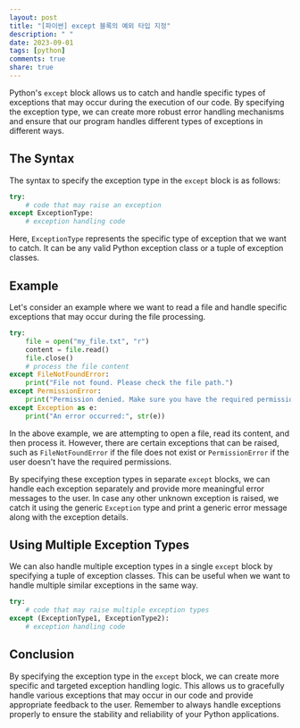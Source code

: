 ```yaml
---
layout: post
title: "[파이썬] except 블록의 예외 타입 지정"
description: " "
date: 2023-09-01
tags: [python]
comments: true
share: true
---
```


Python's `except` block allows us to catch and handle specific types of exceptions that may occur during the execution of our code. By specifying the exception type, we can create more robust error handling mechanisms and ensure that our program handles different types of exceptions in different ways.

## The Syntax

The syntax to specify the exception type in the `except` block is as follows:

```python
try:
    # code that may raise an exception
except ExceptionType:
    # exception handling code
```

Here, `ExceptionType` represents the specific type of exception that we want to catch. It can be any valid Python exception class or a tuple of exception classes.

## Example

Let's consider an example where we want to read a file and handle specific exceptions that may occur during the file processing.

```python
try:
    file = open("my_file.txt", "r")
    content = file.read()
    file.close()
    # process the file content
except FileNotFoundError:
    print("File not found. Please check the file path.")
except PermissionError:
    print("Permission denied. Make sure you have the required permissions.")
except Exception as e:
    print("An error occurred:", str(e))
```

In the above example, we are attempting to open a file, read its content, and then process it. However, there are certain exceptions that can be raised, such as `FileNotFoundError` if the file does not exist or `PermissionError` if the user doesn't have the required permissions.

By specifying these exception types in separate `except` blocks, we can handle each exception separately and provide more meaningful error messages to the user. In case any other unknown exception is raised, we catch it using the generic `Exception` type and print a generic error message along with the exception details.

## Using Multiple Exception Types

We can also handle multiple exception types in a single `except` block by specifying a tuple of exception classes. This can be useful when we want to handle multiple similar exceptions in the same way.

```python
try:
    # code that may raise multiple exception types
except (ExceptionType1, ExceptionType2):
    # exception handling code
```

## Conclusion

By specifying the exception type in the `except` block, we can create more specific and targeted exception handling logic. This allows us to gracefully handle various exceptions that may occur in our code and provide appropriate feedback to the user. Remember to always handle exceptions properly to ensure the stability and reliability of your Python applications.